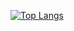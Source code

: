 [![Top Langs](https://github-readme-stats.vercel.app/api/top-langs/?username=foodyfood&layout=compact&langs_count=10)](https://github.com/foodyfood/github-readme-stats)
